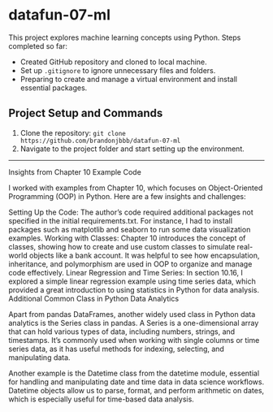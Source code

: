 
# datafun-07-ml

This project explores machine learning concepts using Python. Steps completed so far:
- Created GitHub repository and cloned to local machine.
- Set up `.gitignore` to ignore unnecessary files and folders.
- Preparing to create and manage a virtual environment and install essential packages.

## Project Setup and Commands
1. Clone the repository: `git clone https://github.com/brandonjbbb/datafun-07-ml`
2. Navigate to the project folder and start setting up the environment.

_______________________________________________________________________________

Insights from Chapter 10 Example Code

I worked with examples from Chapter 10, which focuses on Object-Oriented Programming (OOP) in Python. Here are a few insights and challenges:

Setting Up the Code: The author’s code required additional packages not specified in the initial requirements.txt. For instance, I had to install packages such as matplotlib and seaborn to run some data visualization examples.
Working with Classes: Chapter 10 introduces the concept of classes, showing how to create and use custom classes to simulate real-world objects like a bank account. It was helpful to see how encapsulation, inheritance, and polymorphism are used in OOP to organize and manage code effectively.
Linear Regression and Time Series: In section 10.16, I explored a simple linear regression example using time series data, which provided a great introduction to using statistics in Python for data analysis.
Additional Common Class in Python Data Analytics

Apart from pandas DataFrames, another widely used class in Python data analytics is the Series class in pandas. A Series is a one-dimensional array that can hold various types of data, including numbers, strings, and timestamps. It’s commonly used when working with single columns or time series data, as it has useful methods for indexing, selecting, and manipulating data.

Another example is the Datetime class from the datetime module, essential for handling and manipulating date and time data in data science workflows. Datetime objects allow us to parse, format, and perform arithmetic on dates, which is especially useful for time-based data analysis.